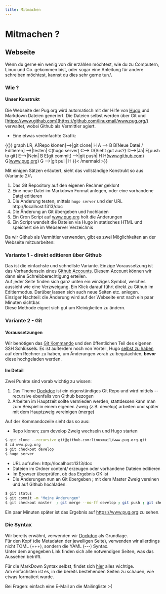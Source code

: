 ```yaml
---
title: Mitmachen
---
```


# Mitmachen ?

## Webseite

Wenn du gerne ein wenig von dir erzählen möchtest, wie du zu Computern, Linux und Co. gekommen bist, oder sogar eine Anleitung für andere schreiben möchtest, kannst du dies sehr gerne tun.\

### Wie ?

#### Unser Konstrukt

Die Webseite der Pug.org wird automatisch mit der Hilfe von [Hugo](https://hugo.io) und Markdown Dateien generiert. Die Dateien selbst werden über Git und [https://www.github.com](https://github.com/linuxmail/www.pug.org/) verwaltet, wobei Github als Vermittler agiert.

* Eine etwas vereinfachte Grafik:

{{<mermaid align="center">}}
    graph LR;
    A[Repo klonen]-->|git clone| H
    A --> B
    B[Neue Datei / Editieren] -->|testen| C(hugo server)
    C--> D{Sieht gut aus?}
    D-->|Ja| E[push to git]
    E-->|Nein| B
    E[git commit] -->|git push| H
    H(www.github.com)
    G(www.pug.org)
    G -->|git pull| H
{{< /mermaid >}}

Mit einigen Sätzen erläutert, sieht das vollständige Konstrukt so aus (Variante 2):\

1. Das Git Repository auf den eigenen Rechner geklont
2. Eine neue Datei im Markdown Format anlegen, oder eine vorhandene Datei editieren
3. Die Änderung testen, mittels `hugo server` und der URL http://localhost:1313/doc
4. Die Änderung an Git übergeben und hochladen
5. Ein Cron Script auf www.pug.org holt die Änderungen
6. Ein Script wandelt die Dateien via Hugo in statisches HTML und speichert sie im Webserver Verzeichnis

Da wir Github als Vermittler verwenden, gibt es zwei Möglichkeiten an der Webseite mitzuarbeiten:

### Variante 1 - direkt editieren über Github 

Das ist die einfachste und schnellste Variante. Einzige Voraussetzung ist das Vorhandensein eines [Github Accounts](https://github.com/join?source=header-home). Diesem Account können wir dann eine Schreibberechtigung erteilen.\
Auf jeder Seite finden sich ganz unten ein winziges Symbol, welches aussieht wie eine Verzweigung. Ein Klick darauf führt direkt zu Github im Editiermodus.
Darüber lassen sich auch neue Seiten etc. anlegen.\
Einziger Nachteil: die Änderung wird auf der Webseite erst nach ein paar Minuten sichtbar.\
Diese Methode eignet sich gut um Kleinigkeiten zu ändern.

### Variante 2 - Git

#### Voraussetzungen

Wir benötigen das [Git Kommando](https://git-scm.com/book/de/v1/Los-geht%E2%80%99s-Git-installieren) und den öffentlichen Teil des eigenen SSH Schlüssels. Es ist außerdem noch von Vorteil, Hugo [selbst zu haben](https://gohugo.io/getting-started/installing/) auf dem Rechner zu haben, um Änderungen vorab zu begutachten, **bevor** diese hochgeladen werden. 

#### Im Detail

Zwei Punkte sind vorab wichtig zu wissen:

1. Das Theme [Dockdoc](https://docdock.netlify.com/) ist ein eigenständiges Git Repo und wird mittels --recursive ebenfalls von Github bezogen
2. Arbeiten im Hauptzeit sollte vermieden werden, stattdessen kann man zum Beispiel in einem eigenen Zweig (z.B. develop) arbeiten und später mit dem Hauptzweig vereinigen (merge)

Auf der Kommandozeile sieht das so aus:

* Repo klonen; zum develop Zweig wechseln und Hugo starten

```bash
$ git clone --recursive git@github.com:linuxmail/www.pug.org.git
$ cd www.pug.org
$ git checkout develop
$ hugo server
```

* URL aufrufen: http://localhost:1313/doc
* Dateien im Ordner content/ erzeugen oder vorhandene Dateien editieren
* Im Browser überprüfen, ob das Ergebnis OK ist
* Die Änderungen nun an Git übergeben ; mit dem Master Zweig vereinen und auf Github hochladen.

```bash
$ git status
$ git commit -m "Meine Änderungen"
$ git checkout master  ; git merge --no-ff develop ; git push ; git checkout develop
```

Ein paar Minuten später ist das Ergebnis auf https://www.pug.org zu sehen.

### Die Syntax ###

Wir bereits erwähnt, verwenden wir [Dockdoc](https://docdock.netlify.com/create-page/) als Grundlage.\
Für den Kopf (die Metadaten der jeweiligen Seite), verwenden wir allerdings nicht TOML (+++), sondern die YAML (---) Syntax.\
Unter dem angegeben Link finden sich alle notwendigen Seiten, was das Aussehen betrifft.

Für die MarkDown Syntax selbst, findet sich [hier](https://sourceforge.net/p/hugo-generator/wiki/markdown_syntax/) alles wichtige.\
Am einfachsten ist es, in die bereits bestehenden Seiten zu schauen, wie etwas formatiert wurde.


Bei Fragen: einfach eine E-Mail an die Mailingliste :-)